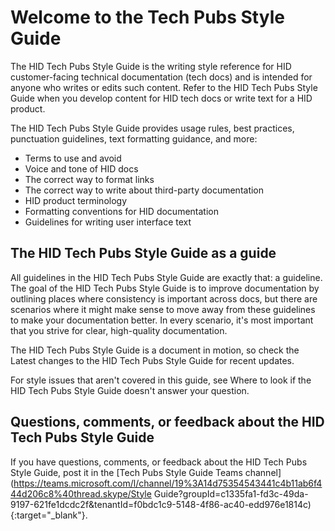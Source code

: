 # Welcome to the Tech Pubs Style Guide

The HID Tech Pubs Style Guide is the writing style reference for HID customer-facing technical documentation (tech docs) and is intended for anyone who writes or edits such content. Refer to the HID Tech Pubs Style Guide when you develop content for HID tech docs or write text for a HID product.

The HID Tech Pubs Style Guide provides usage rules, best practices, punctuation guidelines, text formatting guidance, and more:

- Terms to use and avoid
- Voice and tone of HID docs
- The correct way to format links
- The correct way to write about third-party documentation
- HID product terminology
- Formatting conventions for HID documentation
- Guidelines for writing user interface text
  
## The HID Tech Pubs Style Guide as a guide

All guidelines in the HID Tech Pubs Style Guide are exactly that: a guideline. The goal of the HID Tech Pubs Style Guide is to improve documentation by outlining places where consistency is important across docs, but there are scenarios where it might make sense to move away from these guidelines to make your documentation better. In every scenario, it's most important that you strive for clear, high-quality documentation.

The HID Tech Pubs Style Guide is a document in motion, so check the Latest changes to the HID Tech Pubs Style Guide for recent updates.

For style issues that aren't covered in this guide, see Where to look if the HID Tech Pubs Style Guide doesn't answer your question.

## Questions, comments, or feedback about the HID Tech Pubs Style Guide

If you have questions, comments, or feedback about the HID Tech Pubs Style Guide, post it in the [Tech Pubs Style Guide Teams channel](https://teams.microsoft.com/l/channel/19%3A14d75354543441c4b11ab6f444d206c8%40thread.skype/Style Guide?groupId=c1335fa1-fd3c-49da-9197-621fe1dcdc2f&tenantId=f0bdc1c9-5148-4f86-ac40-edd976e1814c){:target="_blank"}.
